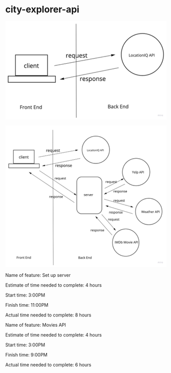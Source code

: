 # city-explorer-api

![WRRC Cycle](./img/lab06-web-request-response-cycle.jpg)

![WRRC 2](./img/WRRC2.jpeg)

Name of feature: Set up server

Estimate of time needed to complete: 4 hours

Start time: 3:00PM

Finish time: 11:00PM

Actual time needed to complete: 8 hours

Name of feature: Movies API

Estimate of time needed to complete: 4 hours

Start time: 3:00PM

Finish time: 9:00PM

Actual time needed to complete: 6 hours
